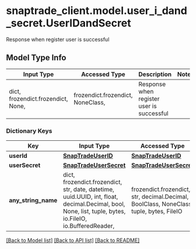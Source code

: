 # snaptrade_client.model.user_i_dand_secret.UserIDandSecret

Response when register user is successful

## Model Type Info
Input Type | Accessed Type | Description | Notes
------------ | ------------- | ------------- | -------------
dict, frozendict.frozendict, None,  | frozendict.frozendict, NoneClass,  | Response when register user is successful | 

### Dictionary Keys
Key | Input Type | Accessed Type | Description | Notes
------------ | ------------- | ------------- | ------------- | -------------
**userId** | [**SnapTradeUserID**](SnapTradeUserID.md) | [**SnapTradeUserID**](SnapTradeUserID.md) |  | [optional] 
**userSecret** | [**SnapTradeUserSecret**](SnapTradeUserSecret.md) | [**SnapTradeUserSecret**](SnapTradeUserSecret.md) |  | [optional] 
**any_string_name** | dict, frozendict.frozendict, str, date, datetime, uuid.UUID, int, float, decimal.Decimal, bool, None, list, tuple, bytes, io.FileIO, io.BufferedReader,  | frozendict.frozendict, str, decimal.Decimal, BoolClass, NoneClass, tuple, bytes, FileIO | any string name can be used but the value must be the correct type | [optional]

[[Back to Model list]](../../README.md#documentation-for-models) [[Back to API list]](../../README.md#documentation-for-api-endpoints) [[Back to README]](../../README.md)


